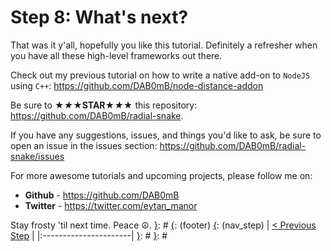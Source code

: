 [{]: <region> (header)
# Step 8: What's next?
[}]: #
[{]: <region> (body)
That was it y'all, hopefully you like this tutorial. Definitely a refresher when you have all these high-level frameworks out there.

Check out my previous tutorial on how to write a native add-on to `NodeJS` using `C++`: https://github.com/DAB0mB/node-distance-addon

Be sure to ★*★***★STAR★***★*★ this repository: https://github.com/DAB0mB/radial-snake.

If you have any suggestions, issues, and things you'd like to ask, be sure to open an issue in the issues section: https://github.com/DAB0mB/radial-snake/issues

For more awesome tutorials and upcoming projects, please follow me on:

- **Github** - https://github.com/DAB0mB
- **Twitter** - https://twitter.com/eytan_manor

Stay frosty 'til next time. Peace ☮.
[}]: #
[{]: <region> (footer)
[{]: <helper> (nav_step)
| [< Previous Step](step7.md) |
|:----------------------|
[}]: #
[}]: #